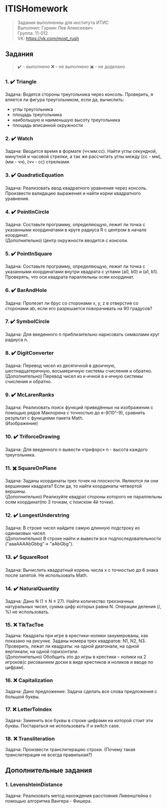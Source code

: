 # ITISHomework

>Задания выполненны для института ИТИС<br>
>Выполнил: Гуркин Лев Алексеевич<br>
>Группа: 11-012<br>
>VK: https://vk.com/most_rush


## Задания
> ✔️ - выполнено
> ❌ - не выполнено
> ✖️ - не доделано

### 1. ✔️ Triangle 
Задача: Водятся стороны треугольника через консоль. Проверить, я вляется ли фигура треугольником, если да, вычислить:
- углы треугольника
- площадь треугольника
- наибольшую и наименьшую высоту треугольника
- площадь вписанной окружности

### 2. ✔️ Watch
Задача: Вводится время в формате (чч:мм:сс). Найти углы секундной, минутной и часовой стрелки, а так же рассчитать углы между (сс - мм), (мм - чч), (чч - сс) стрелками.

### 3. ✔️ QuadraticEquation
Задача: Реализовать ввод квадратного уравнения через консоль. Произвести валидацию выражения и найти корни квадратного уравнения.

### 4. ✔️ PointInCircle
Задача: Составьте программу, определяющую, лежит ли точка с указанными координатами в круге радиуса R с центром в начале координат.
<br>(Дополнительно) Центр окружности вводится с консоли.

### 5. ✔️ PointInSquare
Задача: Составьте программу, определяющую, лежит ли точка с указанными координатами внутри квадрата с углами (a0, b0) и (a1, b1). Проверять, что оси квадрата параллельны осям координат.

### 6. ✔️ BarAndHole
Задача: Пролезет ли брус со сторонами x, y, z в отверстие со сторонами ab, если его разрешается поворачивать на 90 градусов?

### 7. ✔️ SymbolCircle
Задача: Для введенного n приблизительно нарисовать символами круг радиуcа n.

### 8. ✔️ DigitConverter
Задача: Перевод чисел из десятичной в двоичную, шестнадцатеричную, восьмеричную системы счисления и обратно.
<br>(Дополнительно) Перевод чисел из к-ичной в к-ичную системы счисления и обратно.

### 9. ✔️ McLarenRanks
Задача: Реализовать поиск функций приведённых на изображении с помощью рядов Маклорена с точностью до е-9(10^-9), сравнить результат с функциями пакета Math.
<br>(Изображение)

### 10. ✔️ TriforceDrawing
Задача: Для введенного n вывести «трифорс» n - высота каждого треугольника.

### 11. ✖️ SquareOnPlane
Задача: Заданы координаты трех точек на плоскости. Являются ли они вершинами квадрата? Если да, то найти координаты четвертой вершины.
<br>(Дополнительно) Реализуйте квадрат стороны которого не параллельны осям координат(по 3 точкам, с поиском 4й точки).

### 12. ✔️ LongestUnderstring
Задача: В строке чисел найдите самую длинную подстроку из одинаковых чисел.
<br>(Дополнительно) В строке найти и вывести все подпоследовательности ("aaaAAAAbGbbg"-> "aAbGbg").

### 13. ✔️ SquareRoot
Задача: Вычислить квадратный корень числа x с точностью до 6 знака после запятой. Не использовать Math.

### 14. ✔️ NaturalQuantity
Задача: Дано N (1 ≤ N ≤ 27). Найти количество трехзначных натуральных чисел, сумма цифр которых равна N. Операции деления (/, %) не использовать.

### 15. ❌ TikTacToe
Задача: Квадраты при игре в крестики-нолики занумерованы, как показано на рисунке. Заданы номера трех квадратов: N1, N2, N3. Проверить, лежат ли квадраты: на одной диагонали, на одной вертикали, на одной горизонтали.
<br>(Дополнительно) Обобщить это до игры в крестики – нолики на 2 игроков(с рисованием доски в виде крестиков и ноликов и вводе по цифрам).

### 16. ❌ Capitalization
Задача: Дано предложение: Задача сделать все слова предложения с большой буквы.

### 17. ❌ LetterToIndex
Задача: Заменить все буквы в строке цифрами на которой стоит эти буквы. Постараться не использовать if и switch case.

### 18. ❌ Transliteration
Задача: Произвести транслитерацию строки. (Почему такая транслитерация не всегда правильная?)

## Дополнительные задания
### 1. LevenshteinDistance
Задача: Реализовать метод нахождения расстояния Ливенштейна с помощью алгоритма Вангера - Фишера.
